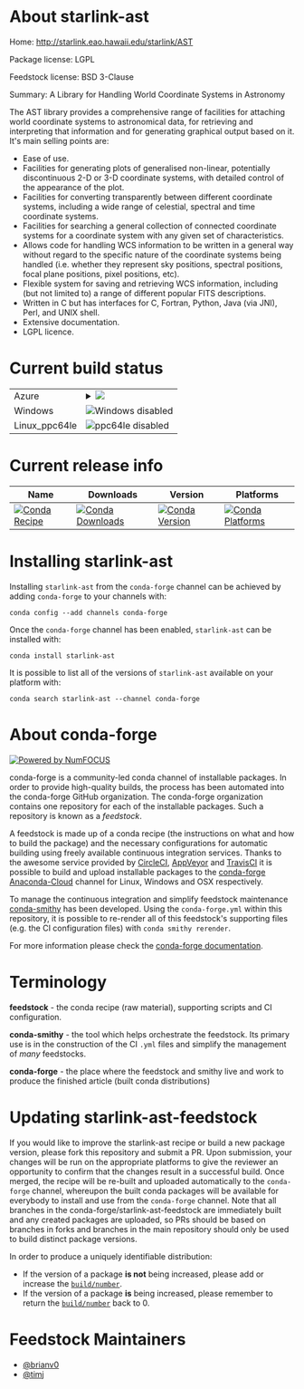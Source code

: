 About starlink-ast
==================

Home: http://starlink.eao.hawaii.edu/starlink/AST

Package license: LGPL

Feedstock license: BSD 3-Clause

Summary: A Library for Handling World Coordinate Systems in Astronomy

The AST library provides a comprehensive range of facilities for attaching world coordinate systems to astronomical data, for retrieving and interpreting that information and for generating graphical output based on it. It's main selling points are:

* Ease of use.
* Facilities for generating plots of generalised non-linear, potentially discontinuous 2-D or 3-D coordinate systems, with detailed control of the appearance of the plot.
* Facilities for converting transparently between different coordinate systems, including a wide range of celestial, spectral and time coordinate systems.
* Facilities for searching a general collection of connected coordinate systems for a coordinate system with any given set of characteristics.
* Allows code for handling WCS information to be written in a general way without regard to the specific nature of the coordinate systems being handled (i.e. whether they represent sky positions, spectral positions, focal plane positions, pixel positions, etc).
* Flexible system for saving and retrieving WCS information, including (but not limited to) a range of different popular FITS descriptions.
* Written in C but has interfaces for C, Fortran, Python, Java (via JNI), Perl, and UNIX shell.
* Extensive documentation.
* LGPL licence.


Current build status
====================


<table>
    
  <tr>
    <td>Azure</td>
    <td>
      <details>
        <summary>
          <a href="https://dev.azure.com/conda-forge/feedstock-builds/_build/latest?definitionId=7282&branchName=master">
            <img src="https://dev.azure.com/conda-forge/feedstock-builds/_apis/build/status/starlink-ast-feedstock?branchName=master">
          </a>
        </summary>
        <table>
          <thead><tr><th>Variant</th><th>Status</th></tr></thead>
          <tbody><tr>
              <td>linux</td>
              <td>
                <a href="https://dev.azure.com/conda-forge/feedstock-builds/_build/latest?definitionId=7282&branchName=master">
                  <img src="https://dev.azure.com/conda-forge/feedstock-builds/_apis/build/status/starlink-ast-feedstock?branchName=master&jobName=linux&configuration=linux_" alt="variant">
                </a>
              </td>
            </tr><tr>
              <td>osx</td>
              <td>
                <a href="https://dev.azure.com/conda-forge/feedstock-builds/_build/latest?definitionId=7282&branchName=master">
                  <img src="https://dev.azure.com/conda-forge/feedstock-builds/_apis/build/status/starlink-ast-feedstock?branchName=master&jobName=osx&configuration=osx_" alt="variant">
                </a>
              </td>
            </tr>
          </tbody>
        </table>
      </details>
    </td>
  </tr>
  <tr>
    <td>Windows</td>
    <td>
      <img src="https://img.shields.io/badge/Windows-disabled-lightgrey.svg" alt="Windows disabled">
    </td>
  </tr>
  <tr>
    <td>Linux_ppc64le</td>
    <td>
      <img src="https://img.shields.io/badge/ppc64le-disabled-lightgrey.svg" alt="ppc64le disabled">
    </td>
  </tr>
</table>

Current release info
====================

| Name | Downloads | Version | Platforms |
| --- | --- | --- | --- |
| [![Conda Recipe](https://img.shields.io/badge/recipe-starlink--ast-green.svg)](https://anaconda.org/conda-forge/starlink-ast) | [![Conda Downloads](https://img.shields.io/conda/dn/conda-forge/starlink-ast.svg)](https://anaconda.org/conda-forge/starlink-ast) | [![Conda Version](https://img.shields.io/conda/vn/conda-forge/starlink-ast.svg)](https://anaconda.org/conda-forge/starlink-ast) | [![Conda Platforms](https://img.shields.io/conda/pn/conda-forge/starlink-ast.svg)](https://anaconda.org/conda-forge/starlink-ast) |

Installing starlink-ast
=======================

Installing `starlink-ast` from the `conda-forge` channel can be achieved by adding `conda-forge` to your channels with:

```
conda config --add channels conda-forge
```

Once the `conda-forge` channel has been enabled, `starlink-ast` can be installed with:

```
conda install starlink-ast
```

It is possible to list all of the versions of `starlink-ast` available on your platform with:

```
conda search starlink-ast --channel conda-forge
```


About conda-forge
=================

[![Powered by NumFOCUS](https://img.shields.io/badge/powered%20by-NumFOCUS-orange.svg?style=flat&colorA=E1523D&colorB=007D8A)](http://numfocus.org)

conda-forge is a community-led conda channel of installable packages.
In order to provide high-quality builds, the process has been automated into the
conda-forge GitHub organization. The conda-forge organization contains one repository
for each of the installable packages. Such a repository is known as a *feedstock*.

A feedstock is made up of a conda recipe (the instructions on what and how to build
the package) and the necessary configurations for automatic building using freely
available continuous integration services. Thanks to the awesome service provided by
[CircleCI](https://circleci.com/), [AppVeyor](https://www.appveyor.com/)
and [TravisCI](https://travis-ci.org/) it is possible to build and upload installable
packages to the [conda-forge](https://anaconda.org/conda-forge)
[Anaconda-Cloud](https://anaconda.org/) channel for Linux, Windows and OSX respectively.

To manage the continuous integration and simplify feedstock maintenance
[conda-smithy](https://github.com/conda-forge/conda-smithy) has been developed.
Using the ``conda-forge.yml`` within this repository, it is possible to re-render all of
this feedstock's supporting files (e.g. the CI configuration files) with ``conda smithy rerender``.

For more information please check the [conda-forge documentation](https://conda-forge.org/docs/).

Terminology
===========

**feedstock** - the conda recipe (raw material), supporting scripts and CI configuration.

**conda-smithy** - the tool which helps orchestrate the feedstock.
                   Its primary use is in the construction of the CI ``.yml`` files
                   and simplify the management of *many* feedstocks.

**conda-forge** - the place where the feedstock and smithy live and work to
                  produce the finished article (built conda distributions)


Updating starlink-ast-feedstock
===============================

If you would like to improve the starlink-ast recipe or build a new
package version, please fork this repository and submit a PR. Upon submission,
your changes will be run on the appropriate platforms to give the reviewer an
opportunity to confirm that the changes result in a successful build. Once
merged, the recipe will be re-built and uploaded automatically to the
`conda-forge` channel, whereupon the built conda packages will be available for
everybody to install and use from the `conda-forge` channel.
Note that all branches in the conda-forge/starlink-ast-feedstock are
immediately built and any created packages are uploaded, so PRs should be based
on branches in forks and branches in the main repository should only be used to
build distinct package versions.

In order to produce a uniquely identifiable distribution:
 * If the version of a package **is not** being increased, please add or increase
   the [``build/number``](https://conda.io/docs/user-guide/tasks/build-packages/define-metadata.html#build-number-and-string).
 * If the version of a package **is** being increased, please remember to return
   the [``build/number``](https://conda.io/docs/user-guide/tasks/build-packages/define-metadata.html#build-number-and-string)
   back to 0.

Feedstock Maintainers
=====================

* [@brianv0](https://github.com/brianv0/)
* [@timj](https://github.com/timj/)

